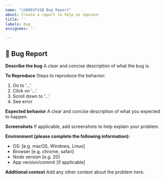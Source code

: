 ```yaml
---
name: "\U0001F41B Bug Report"
about: Create a report to help us improve
title: ''
labels: bug
assignees: ''

---
```


## 🐛 Bug Report

**Describe the bug**
A clear and concise description of what the bug is.

**To Reproduce**
Steps to reproduce the behavior:

1. Go to '...'
2. Click on '...'
3. Scroll down to '...'
4. See error

**Expected behavior**
A clear and concise description of what you expected to happen.

**Screenshots**
If applicable, add screenshots to help explain your problem.

**Environment (please complete the following information):**

- OS: [e.g. macOS, Windows, Linux]
- Browser [e.g. chrome, safari]
- Node version [e.g. 20]
- App version/commit [if applicable]

**Additional context**
Add any other context about the problem here.
